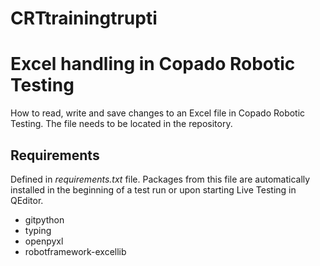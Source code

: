 # CRTtrainingtrupti
# Excel handling in Copado Robotic Testing

How to read, write and save changes to an Excel file in Copado Robotic Testing.
The file needs to be located in the repository.

## Requirements

Defined in *requirements.txt* file. Packages from this file are automatically installed in the
beginning of a test run or upon starting Live Testing in QEditor.

* gitpython
* typing
* openpyxl
* robotframework-excellib

